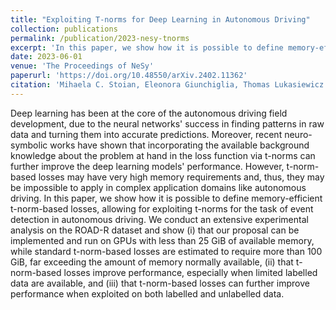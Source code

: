 ```yaml
---
title: "Exploiting T-norms for Deep Learning in Autonomous Driving"
collection: publications
permalink: /publication/2023-nesy-tnorms
excerpt: 'In this paper, we show how it is possible to define memory-efficient t-norm-based losses, allowing for exploiting t-norms for the task of event detection in autonomous driving.'
date: 2023-06-01
venue: 'The Proceedings of NeSy'
paperurl: 'https://doi.org/10.48550/arXiv.2402.11362'
citation: 'Mihaela C. Stoian, Eleonora Giunchiglia, Thomas Lukasiewicz. Exploiting T-norms for Deep Learning in Autonomous Driving. In Proceedings of the 17th International Workshop on Neural-Symbolic Learning and Reasoning (NeSy), 2023.'
---
```


Deep learning has been at the core of the autonomous driving field development, due to the neural networks' success in finding patterns in raw data and turning them into accurate predictions. Moreover, recent neuro-symbolic works have shown that incorporating the available background knowledge about the problem at hand in the loss function via t-norms can further improve the deep learning models' performance. However, t-norm-based losses may have very high memory requirements and, thus, they may be impossible to apply in complex application domains like autonomous driving. In this paper, we show how it is possible to define memory-efficient t-norm-based losses, allowing for exploiting t-norms for the task of event detection in autonomous driving. We conduct an extensive experimental analysis on the ROAD-R dataset and show (i) that our proposal can be implemented and run on GPUs with less than 25 GiB of available memory, while standard t-norm-based losses are estimated to require more than 100 GiB, far exceeding the amount of memory normally available, (ii) that t-norm-based losses improve performance, especially when limited labelled data are available, and (iii) that t-norm-based losses can further improve performance when exploited on both labelled and unlabelled data. 

[//]: # (Paper available [here]&#40;https://arxiv.org/abs/2402.11362&#41;.)

